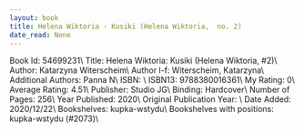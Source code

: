 ```yaml
---
layout: book
title: Helena Wiktoria - Kusiki (Helena Wiktoria,  no. 2)
date_read: None
---
```


Book Id: 54699231\ 
Title: Helena Wiktoria: Kusiki (Helena Wiktoria, #2)\ 
Author: Katarzyna Witerscheim\ 
Author l-f: Witerscheim, Katarzyna\ 
Additional Authors: Panna N\ 
ISBN: \ 
ISBN13: 9788380016361\ 
My Rating: 0\ 
Average Rating: 4.51\ 
Publisher: Studio JG\ 
Binding: Hardcover\ 
Number of Pages: 256\ 
Year Published: 2020\ 
Original Publication Year: \ 
Date Added: 2020/12/22\ 
Bookshelves: kupka-wstydu\ 
Bookshelves with positions: kupka-wstydu (#2073)\ 


